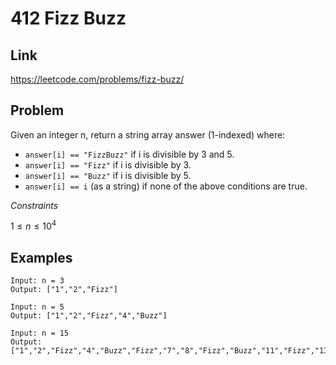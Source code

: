 # 412 Fizz Buzz

## Link

https://leetcode.com/problems/fizz-buzz/

## Problem

Given an integer n, return a string array answer (1-indexed) where:

- `answer[i] == "FizzBuzz"` if i is divisible by 3 and 5.
- `answer[i] == "Fizz"` if i is divisible by 3.
- `answer[i] == "Buzz"` if i is divisible by 5.
- `answer[i] == i` (as a string) if none of the above conditions are true.

*Constraints*

$1 \le n \le 10^4$


## Examples

```
Input: n = 3
Output: ["1","2","Fizz"]
```

```
Input: n = 5
Output: ["1","2","Fizz","4","Buzz"]
```

```
Input: n = 15
Output: ["1","2","Fizz","4","Buzz","Fizz","7","8","Fizz","Buzz","11","Fizz","13","14","FizzBuzz"]
```